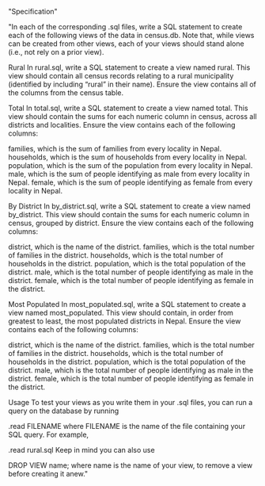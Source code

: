 "Specification"

"In each of the corresponding .sql files, write a SQL statement to create each of the following views of the data in census.db. Note that, while views can be created from other views, each of your views should stand alone (i.e., not rely on a prior view).

Rural
In rural.sql, write a SQL statement to create a view named rural. This view should contain all census records relating to a rural municipality (identified by including “rural” in their name). Ensure the view contains all of the columns from the census table.

Total
In total.sql, write a SQL statement to create a view named total. This view should contain the sums for each numeric column in census, across all districts and localities. Ensure the view contains each of the following columns:

families, which is the sum of families from every locality in Nepal.
households, which is the sum of households from every locality in Nepal.
population, which is the sum of the population from every locality in Nepal.
male, which is the sum of people identifying as male from every locality in Nepal.
female, which is the sum of people identifying as female from every locality in Nepal.


By District
In by_district.sql, write a SQL statement to create a view named by_district. This view should contain the sums for each numeric column in census, grouped by district. Ensure the view contains each of the following columns:

district, which is the name of the district.
families, which is the total number of families in the district.
households, which is the total number of households in the district.
population, which is the total population of the district.
male, which is the total number of people identifying as male in the district.
female, which is the total number of people identifying as female in the district.


Most Populated
In most_populated.sql, write a SQL statement to create a view named most_populated. This view should contain, in order from greatest to least, the most populated districts in Nepal. Ensure the view contains each of the following columns:

district, which is the name of the district.
families, which is the total number of families in the district.
households, which is the total number of households in the district.
population, which is the total population of the district.
male, which is the total number of people identifying as male in the district.
female, which is the total number of people identifying as female in the district.


Usage
To test your views as you write them in your .sql files, you can run a query on the database by running

.read FILENAME
where FILENAME is the name of the file containing your SQL query. For example,

.read rural.sql
Keep in mind you can also use

DROP VIEW name;
where name is the name of your view, to remove a view before creating it anew."
